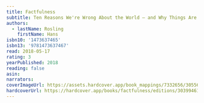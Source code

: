 ```yaml
---
title: Factfulness
subtitle: Ten Reasons We're Wrong About the World – and Why Things Are Better Than You Think
authors:
  - lastName: Rosling
    firstName: Hans
isbn10: '1473637465'
isbn13: '9781473637467'
read: 2018-05-17
rating: 3
yearPublished: 2018
reading: false
asin:
narrators:
coverImageUrl: https://assets.hardcover.app/book_mappings/7332656/305561d75a2a2ef97a62c5120ff3bd0c1086bcf4.jpeg
hardcoverUrl: https://hardcover.app/books/factfulness/editions/30399461
---
```

